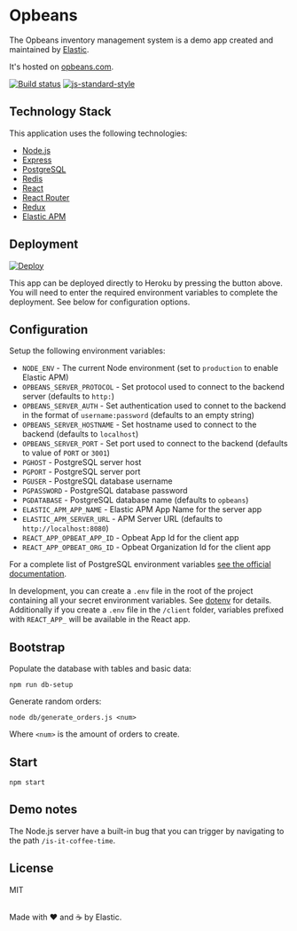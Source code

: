# Opbeans

The Opbeans inventory management system is a demo app created and
maintained by [Elastic](https://elastic.co).

It's hosted on [opbeans.com](http://opbeans.com).

[![Build status](https://travis-ci.org/elastic/opbeans.svg?branch=master)](https://travis-ci.org/elastic/opbeans)
[![js-standard-style](https://img.shields.io/badge/code%20style-standard-brightgreen.svg?style=flat)](https://github.com/feross/standard)

## Technology Stack

This application uses the following technologies:

- [Node.js](https://nodejs.org)
- [Express](http://expressjs.com)
- [PostgreSQL](https://www.postgresql.org)
- [Redis](https://redis.io)
- [React](https://facebook.github.io/react/)
- [React Router](https://github.com/ReactTraining/react-router)
- [Redux](https://github.com/reactjs/redux)
- [Elastic APM](https://www.elastic.co/blog/starting-down-the-path-for-elastic-apm)

## Deployment

[![Deploy](https://www.herokucdn.com/deploy/button.svg)](https://heroku.com/deploy)

This app can be deployed directly to Heroku by pressing the button
above. You will need to enter the required environment variables to
complete the deployment. See below for configuration options.

## Configuration

Setup the following environment variables:

- `NODE_ENV` - The current Node environment (set to `production` to enable Elastic APM)
- `OPBEANS_SERVER_PROTOCOL` - Set protocol used to connect to the backend
  server (defaults to `http:`)
- `OPBEANS_SERVER_AUTH` - Set authentication used to connet to the
  backend in the format of `username:password` (defaults to an empty
  string)
- `OPBEANS_SERVER_HOSTNAME` - Set hostname used to connect to the
  backend (defaults to `localhost`)
- `OPBEANS_SERVER_PORT` - Set port used to connect to the
  backend (defaults to value of `PORT` or `3001`)
- `PGHOST` - PostgreSQL server host
- `PGPORT` - PostgreSQL server port
- `PGUSER` - PostgreSQL database username
- `PGPASSWORD` - PostgreSQL database password
- `PGDATABASE` - PostgreSQL database name (defaults to `opbeans`)
- `ELASTIC_APM_APP_NAME` - Elastic APM App Name for the server app
- `ELASTIC_APM_SERVER_URL` - APM Server URL (defaults to
  `http://localhost:8080`)
- `REACT_APP_OPBEAT_APP_ID` - Opbeat App Id for the client app
- `REACT_APP_OPBEAT_ORG_ID` - Opbeat Organization Id for the client app

For a complete list of PostgreSQL environment variables [see the
official
documentation](https://www.postgresql.org/docs/9.5/static/libpq-envars.html).

In development, you can create a `.env` file in the root of the project
containing all your secret environment variables. See
[dotenv](https://github.com/motdotla/dotenv) for details. Additionally
if you create a `.env` file in the `/client` folder, variables prefixed
with `REACT_APP_` will be available in the React app.

## Bootstrap

Populate the database with tables and basic data:

```
npm run db-setup
```

Generate random orders:

```
node db/generate_orders.js <num>
```

Where `<num>` is the amount of orders to create.

## Start

```
npm start
```

## Demo notes

The Node.js server have a built-in bug that you can trigger by
navigating to the path `/is-it-coffee-time`.

## License

MIT

<br>Made with ♥️ and ☕️ by Elastic.
